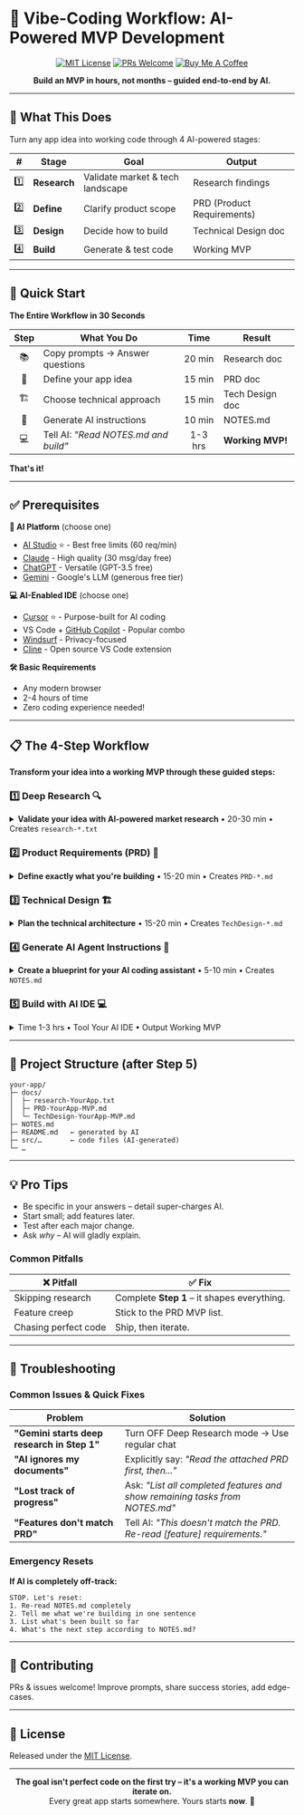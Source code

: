 # 🚀 Vibe-Coding Workflow: AI-Powered MVP Development

<div align="center">

[![MIT License](https://img.shields.io/badge/License-MIT-green.svg)](LICENSE)
[![PRs Welcome](https://img.shields.io/badge/PRs-welcome-brightgreen.svg)](http://makeapullrequest.com)
[![Buy Me A Coffee](https://img.shields.io/badge/☕-Buy%20Me%20A%20Coffee-yellow)](https://www.buymeacoffee.com/alpyalayg)

**Build an MVP in hours, not months – guided end-to-end by AI.**

</div>

---

## 🎯 What This Does
Turn any app idea into working code through 4 AI-powered stages:

| # | Stage | Goal | Output |
|---|-------|------|--------|
| 1️⃣ | **Research** | Validate market & tech landscape | Research findings |
| 2️⃣ | **Define**  | Clarify product scope | PRD (Product Requirements) |
| 3️⃣ | **Design**  | Decide how to build | Technical Design doc |
| 4️⃣ | **Build**   | Generate & test code | Working MVP |

---

## 🏃 Quick Start

**The Entire Workflow in 30 Seconds**

| Step | What You Do | Time | Result |
|:---:|-------------|:----:|--------|
| 📚 | Copy prompts → Answer questions | 20 min | Research doc |
| 📝 | Define your app idea | 15 min | PRD doc |
| 🏗️ | Choose technical approach | 15 min | Tech Design doc |
| 🤖 | Generate AI instructions | 10 min | NOTES.md |
| 💻 | Tell AI: *"Read NOTES.md and build"* | 1-3 hrs | **Working MVP!** |

**That's it!**

---

## ✅ Prerequisites

**🤖 AI Platform** (choose one)
- [AI Studio](https://studio.google.com) ⭐ - Best free limits (60 req/min)
- [Claude](https://claude.ai) - High quality (30 msg/day free)
- [ChatGPT](https://chat.openai.com) - Versatile (GPT-3.5 free)
- [Gemini](https://gemini.google.com) - Google's LLM (generous free tier)

**💻 AI-Enabled IDE** (choose one)
- [Cursor](https://cursor.sh) ⭐ - Purpose-built for AI coding
- VS Code + [GitHub Copilot](https://github.com/features/copilot) - Popular combo
- [Windsurf](https://codeium.com/windsurf) - Privacy-focused
- [Cline](https://marketplace.visualstudio.com) - Open source VS Code extension

**🛠 Basic Requirements**
- Any modern browser
- 2-4 hours of time
- Zero coding experience needed!

---

## 📋 The 4-Step Workflow

**Transform your idea into a working MVP through these guided steps:**

### 1️⃣ Deep Research 🔍
<details>
<summary><b>Validate your idea with AI-powered market research</b> • 20-30 min • Creates <code>research-*.txt</code></summary>

**What this does:** Analyzes market opportunity, competitors, and technical feasibility

**How it works:**
1. Copy the entire `part1-deepresearch.md` file
2. Paste into any AI platform (AI Studio, Claude, ChatGPT, etc.)
3. Answer 5-6 questions about your idea (tailored to your experience level)
4. AI generates comprehensive research on market, competitors, and implementation options
5. Save the output as `research-[YourAppName].txt`

</details>

### 2️⃣ Product Requirements (PRD) 📝
<details>
<summary><b>Define exactly what you're building</b> • 15-20 min • Creates <code>PRD-*.md</code></summary>

**What this does:** Transforms your idea into clear, actionable product specifications

**How it works:**
1. Copy `part2-prd-generator.md` into a new Gemini chat
2. Attach your research findings when prompted
3. Answer questions about features, users, and success metrics
4. AI creates a professional PRD document
5. Save as `PRD-[YourAppName]-MVP.md`

</details>

### 3️⃣ Technical Design 🏗️
<details>
<summary><b>Plan the technical architecture</b> • 15-20 min • Creates <code>TechDesign-*.md</code></summary>

**What this does:** Decides the tech stack and implementation approach

**How it works:**
1. Copy `part3-tech-design-generator.md` into a new Gemini chat
2. Attach your PRD (required) and research (optional)
3. Answer questions about platform, complexity, and constraints
4. AI designs the technical architecture
5. Save as `TechDesign-[YourAppName]-MVP.md`

</details>

### 4️⃣ Generate AI Agent Instructions 🤖
<details>
<summary><b>Create a blueprint for your AI coding assistant</b> • 5-10 min • Creates <code>NOTES.md</code></summary>

**What this does:** Converts all previous docs into step-by-step coding instructions

**How it works:**
1. Copy `part4-generate-notes-for-agent.md` into a new Gemini chat
2. Attach both PRD and Technical Design documents
3. AI creates detailed implementation instructions
4. Save the output as `NOTES.md`

</details>

</div>

### 5️⃣  Build with AI IDE 💻
<details>
<summary>Time 1-3 hrs • Tool Your AI IDE • Output Working MVP</summary>

#### ➊ Project Setup
1. Create a project folder → add a `docs` subfolder  
2. Move generated files:  
   ```
   docs/research-*.txt
   docs/PRD-*.md
   docs/TechDesign-*.md
   NOTES.md        (in root, not docs)
   ```
3. Open the folder in your AI-enabled IDE

#### ➋ Create AI Agent Rules
File name depends on IDE:

| IDE | Rule File |
|-----|-----------|
| Cursor | `.cursorrules` |
| GitHub Copilot | `copilot-instructions.md` |
| Windsurf | `.windsurfrules` |
| Cline | `.clinerules` |

Paste into the rule file:
```text
You are building an MVP based on documented requirements.
Read NOTES.md first – it is your implementation guide.
Build features incrementally and test each one.
Explain what you're doing in simple terms.

# IMPORTANT:
# Always read [project-name].md before writing any code.
# After adding a major feature or completing a milestone, update [project-name].md.
# Document the entire database schema in [project-name].md.
# For new migrations, make sure to add them to the same file.
```
Replace `[project-name]` with something like `my-app.md`.

#### ➌ Kick-off Prompt (pick one)

| Level | Prompt |
|-------|--------|
| Vibe-Coder | *"I'm a non-technical founder. Read NOTES.md, explain the project, then guide me step-by-step."* |
| Learner | *"Read NOTES.md, explain the tech stack, teach me as we build."* |
| Developer | *"Read NOTES.md + docs/, confirm architecture, start Phase 1."* |

#### ➍ Handy Follow-Up Prompts
```
Let's implement [Feature] – outline plan first.
I'm getting error ____ – debug with me.
Show me how to test [Feature].
Explain this code in plain English.
List remaining tasks from NOTES.md.
```

#### ➎ Finish Line
After all features pass tests:
1. Generate a polished `README.md` (setup & run instructions)  
2. Add `.env.example` with required vars  
3. Walk through full user journey  
4. Deploy (see Tech Design) 🎉
</details>

---

## 📁 Project Structure (after Step 5)
```text
your-app/
├─ docs/
│  ├─ research-YourApp.txt
│  ├─ PRD-YourApp-MVP.md
│  └─ TechDesign-YourApp-MVP.md
├─ NOTES.md
├─ README.md   ← generated by AI
├─ src/…       ← code files (AI-generated)
└─ …
```

---

## 💡 Pro Tips
- Be specific in your answers – detail super-charges AI.  
- Start small; add features later.  
- Test after each major change.  
- Ask *why* – AI will gladly explain.

### Common Pitfalls
| ❌ Pitfall | ✅ Fix |
|-----------|-------|
| Skipping research | Complete **Step 1** – it shapes everything. |
| Feature creep | Stick to the PRD MVP list. |
| Chasing perfect code | Ship, then iterate. |

---

## 🚨 Troubleshooting

### Common Issues & Quick Fixes

| Problem | Solution |
|---------|----------|
| **"Gemini starts deep research in Step 1"** | Turn OFF Deep Research mode → Use regular chat |
| **"AI ignores my documents"** | Explicitly say: *"Read the attached PRD first, then..."* |
| **"Lost track of progress"** | Ask: *"List all completed features and show remaining tasks from NOTES.md"* |
| **"Features don't match PRD"** | Tell AI: *"This doesn't match the PRD. Re-read [feature] requirements."* |

### Emergency Resets

**If AI is completely off-track:**
```
STOP. Let's reset:
1. Re-read NOTES.md completely
2. Tell me what we're building in one sentence
3. List what's been built so far
4. What's the next step according to NOTES.md?
```

---

## 🤝 Contributing
PRs & issues welcome! Improve prompts, share success stories, add edge-cases.

---

## 📜 License
Released under the [MIT License](LICENSE).

---

<div align="center">

**The goal isn't perfect code on the first try – it's a working MVP you can iterate on.**  
Every great app starts somewhere. Yours starts **now**. 🚀

</div>
